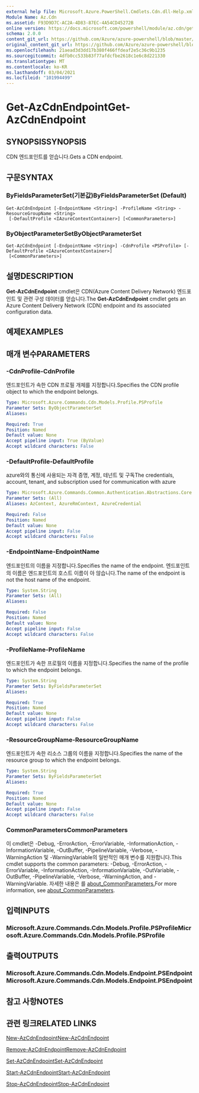 ```yaml
---
external help file: Microsoft.Azure.PowerShell.Cmdlets.Cdn.dll-Help.xml
Module Name: Az.Cdn
ms.assetid: F93D9D7C-AC2A-4D83-87EC-4A54CD45272B
online version: https://docs.microsoft.com/powershell/module/az.cdn/get-azcdnendpoint
schema: 2.0.0
content_git_url: https://github.com/Azure/azure-powershell/blob/master/src/Cdn/Cdn/help/Get-AzCdnEndpoint.md
original_content_git_url: https://github.com/Azure/azure-powershell/blob/master/src/Cdn/Cdn/help/Get-AzCdnEndpoint.md
ms.openlocfilehash: 21aead3d3dd17b380f466ffdeaf2e5c36c9b1235
ms.sourcegitcommit: 4dfb0cc533b83f77afdcfbe2618c1e6c8d221330
ms.translationtype: MT
ms.contentlocale: ko-KR
ms.lasthandoff: 03/04/2021
ms.locfileid: "101994499"
---
```

# <span data-ttu-id="87599-101">Get-AzCdnEndpoint</span><span class="sxs-lookup"><span data-stu-id="87599-101">Get-AzCdnEndpoint</span></span>

## <span data-ttu-id="87599-102">SYNOPSIS</span><span class="sxs-lookup"><span data-stu-id="87599-102">SYNOPSIS</span></span>
<span data-ttu-id="87599-103">CDN 엔드포인트를 얻습니다.</span><span class="sxs-lookup"><span data-stu-id="87599-103">Gets a CDN endpoint.</span></span>

## <span data-ttu-id="87599-104">구문</span><span class="sxs-lookup"><span data-stu-id="87599-104">SYNTAX</span></span>

### <span data-ttu-id="87599-105">ByFieldsParameterSet(기본값)</span><span class="sxs-lookup"><span data-stu-id="87599-105">ByFieldsParameterSet (Default)</span></span>
```
Get-AzCdnEndpoint [-EndpointName <String>] -ProfileName <String> -ResourceGroupName <String>
 [-DefaultProfile <IAzureContextContainer>] [<CommonParameters>]
```

### <span data-ttu-id="87599-106">ByObjectParameterSet</span><span class="sxs-lookup"><span data-stu-id="87599-106">ByObjectParameterSet</span></span>
```
Get-AzCdnEndpoint [-EndpointName <String>] -CdnProfile <PSProfile> [-DefaultProfile <IAzureContextContainer>]
 [<CommonParameters>]
```

## <span data-ttu-id="87599-107">설명</span><span class="sxs-lookup"><span data-stu-id="87599-107">DESCRIPTION</span></span>
<span data-ttu-id="87599-108">**Get-AzCdnEndpoint** cmdlet은 CDN(Azure Content Delivery Network) 엔드포인트 및 관련 구성 데이터를 얻습니다.</span><span class="sxs-lookup"><span data-stu-id="87599-108">The **Get-AzCdnEndpoint** cmdlet gets an Azure Content Delivery Network (CDN) endpoint and its associated configuration data.</span></span>

## <span data-ttu-id="87599-109">예제</span><span class="sxs-lookup"><span data-stu-id="87599-109">EXAMPLES</span></span>

## <span data-ttu-id="87599-110">매개 변수</span><span class="sxs-lookup"><span data-stu-id="87599-110">PARAMETERS</span></span>

### <span data-ttu-id="87599-111">-CdnProfile</span><span class="sxs-lookup"><span data-stu-id="87599-111">-CdnProfile</span></span>
<span data-ttu-id="87599-112">엔드포인트가 속한 CDN 프로필 개체를 지정합니다.</span><span class="sxs-lookup"><span data-stu-id="87599-112">Specifies the CDN profile object to which the endpoint belongs.</span></span>

```yaml
Type: Microsoft.Azure.Commands.Cdn.Models.Profile.PSProfile
Parameter Sets: ByObjectParameterSet
Aliases:

Required: True
Position: Named
Default value: None
Accept pipeline input: True (ByValue)
Accept wildcard characters: False
```

### <span data-ttu-id="87599-113">-DefaultProfile</span><span class="sxs-lookup"><span data-stu-id="87599-113">-DefaultProfile</span></span>
<span data-ttu-id="87599-114">azure와의 통신에 사용되는 자격 증명, 계정, 테넌트 및 구독</span><span class="sxs-lookup"><span data-stu-id="87599-114">The credentials, account, tenant, and subscription used for communication with azure</span></span>

```yaml
Type: Microsoft.Azure.Commands.Common.Authentication.Abstractions.Core.IAzureContextContainer
Parameter Sets: (All)
Aliases: AzContext, AzureRmContext, AzureCredential

Required: False
Position: Named
Default value: None
Accept pipeline input: False
Accept wildcard characters: False
```

### <span data-ttu-id="87599-115">-EndpointName</span><span class="sxs-lookup"><span data-stu-id="87599-115">-EndpointName</span></span>
<span data-ttu-id="87599-116">엔드포인트의 이름을 지정합니다.</span><span class="sxs-lookup"><span data-stu-id="87599-116">Specifies the name of the endpoint.</span></span>
<span data-ttu-id="87599-117">엔드포인트의 이름은 엔드포인트의 호스트 이름이 아 않습니다.</span><span class="sxs-lookup"><span data-stu-id="87599-117">The name of the endpoint is not the host name of the endpoint.</span></span>

```yaml
Type: System.String
Parameter Sets: (All)
Aliases:

Required: False
Position: Named
Default value: None
Accept pipeline input: False
Accept wildcard characters: False
```

### <span data-ttu-id="87599-118">-ProfileName</span><span class="sxs-lookup"><span data-stu-id="87599-118">-ProfileName</span></span>
<span data-ttu-id="87599-119">엔드포인트가 속한 프로필의 이름을 지정합니다.</span><span class="sxs-lookup"><span data-stu-id="87599-119">Specifies the name of the profile to which the endpoint belongs.</span></span>

```yaml
Type: System.String
Parameter Sets: ByFieldsParameterSet
Aliases:

Required: True
Position: Named
Default value: None
Accept pipeline input: False
Accept wildcard characters: False
```

### <span data-ttu-id="87599-120">-ResourceGroupName</span><span class="sxs-lookup"><span data-stu-id="87599-120">-ResourceGroupName</span></span>
<span data-ttu-id="87599-121">엔드포인트가 속한 리소스 그룹의 이름을 지정합니다.</span><span class="sxs-lookup"><span data-stu-id="87599-121">Specifies the name of the resource group to which the endpoint belongs.</span></span>

```yaml
Type: System.String
Parameter Sets: ByFieldsParameterSet
Aliases:

Required: True
Position: Named
Default value: None
Accept pipeline input: False
Accept wildcard characters: False
```

### <span data-ttu-id="87599-122">CommonParameters</span><span class="sxs-lookup"><span data-stu-id="87599-122">CommonParameters</span></span>
<span data-ttu-id="87599-123">이 cmdlet은 -Debug, -ErrorAction, -ErrorVariable, -InformationAction, -InformationVariable, -OutBuffer, -PipelineVariable, -Verbose, -WarningAction 및 -WarningVariable의 일반적인 매개 변수를 지원합니다.</span><span class="sxs-lookup"><span data-stu-id="87599-123">This cmdlet supports the common parameters: -Debug, -ErrorAction, -ErrorVariable, -InformationAction, -InformationVariable, -OutVariable, -OutBuffer, -PipelineVariable, -Verbose, -WarningAction, and -WarningVariable.</span></span> <span data-ttu-id="87599-124">자세한 내용은 를 [about_CommonParameters.](http://go.microsoft.com/fwlink/?LinkID=113216)</span><span class="sxs-lookup"><span data-stu-id="87599-124">For more information, see [about_CommonParameters](http://go.microsoft.com/fwlink/?LinkID=113216).</span></span>

## <span data-ttu-id="87599-125">입력</span><span class="sxs-lookup"><span data-stu-id="87599-125">INPUTS</span></span>

### <span data-ttu-id="87599-126">Microsoft.Azure.Commands.Cdn.Models.Profile.PSProfile</span><span class="sxs-lookup"><span data-stu-id="87599-126">Microsoft.Azure.Commands.Cdn.Models.Profile.PSProfile</span></span>

## <span data-ttu-id="87599-127">출력</span><span class="sxs-lookup"><span data-stu-id="87599-127">OUTPUTS</span></span>

### <span data-ttu-id="87599-128">Microsoft.Azure.Commands.Cdn.Models.Endpoint.PSEndpoint</span><span class="sxs-lookup"><span data-stu-id="87599-128">Microsoft.Azure.Commands.Cdn.Models.Endpoint.PSEndpoint</span></span>

## <span data-ttu-id="87599-129">참고 사항</span><span class="sxs-lookup"><span data-stu-id="87599-129">NOTES</span></span>

## <span data-ttu-id="87599-130">관련 링크</span><span class="sxs-lookup"><span data-stu-id="87599-130">RELATED LINKS</span></span>

[<span data-ttu-id="87599-131">New-AzCdnEndpoint</span><span class="sxs-lookup"><span data-stu-id="87599-131">New-AzCdnEndpoint</span></span>](./New-AzCdnEndpoint.md)

[<span data-ttu-id="87599-132">Remove-AzCdnEndpoint</span><span class="sxs-lookup"><span data-stu-id="87599-132">Remove-AzCdnEndpoint</span></span>](./Remove-AzCdnEndpoint.md)

[<span data-ttu-id="87599-133">Set-AzCdnEndpoint</span><span class="sxs-lookup"><span data-stu-id="87599-133">Set-AzCdnEndpoint</span></span>](./Set-AzCdnEndpoint.md)

[<span data-ttu-id="87599-134">Start-AzCdnEndpoint</span><span class="sxs-lookup"><span data-stu-id="87599-134">Start-AzCdnEndpoint</span></span>](./Start-AzCdnEndpoint.md)

[<span data-ttu-id="87599-135">Stop-AzCdnEndpoint</span><span class="sxs-lookup"><span data-stu-id="87599-135">Stop-AzCdnEndpoint</span></span>](./Stop-AzCdnEndpoint.md)


